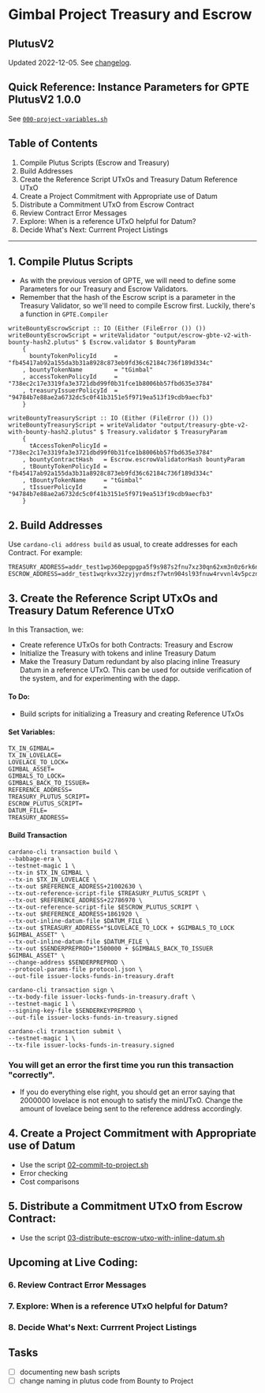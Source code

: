 # Gimbal Project Treasury and Escrow
## PlutusV2

Updated 2022-12-05. See [changelog](./changelog.md).

## Quick Reference: Instance Parameters for GPTE PlutusV2 1.0.0
See [`000-project-variables.sh`](./scripts/000-project-variables.sh)

## Table of Contents
1. Compile Plutus Scripts (Escrow and Treasury)
2. Build Addresses
3. Create the Reference Script UTxOs and Treasury Datum Reference UTxO
4. Create a Project Commitment with Appropriate use of Datum
5. Distribute a Commitment UTxO from Escrow Contract
6. Review Contract Error Messages
7. Explore: When is a reference UTxO helpful for Datum?
8. Decide What's Next: Currrent Project Listings

---

## 1. Compile Plutus Scripts
- As with the previous version of GPTE, we will need to define some Parameters for our Treasury and Escrow Validators.
- Remember that the hash of the Escrow script is a parameter in the Treasury Validator, so we'll need to compile Escrow first. Luckily, there's a function in `GPTE.Compiler` 

```
writeBountyEscrowScript :: IO (Either (FileError ()) ())
writeBountyEscrowScript = writeValidator "output/escrow-gbte-v2-with-bounty-hash2.plutus" $ Escrow.validator $ BountyParam
    {
      bountyTokenPolicyId     = "fb45417ab92a155da3b31a8928c873eb9fd36c62184c736f189d334c"
    , bountyTokenName         = "tGimbal"
    , accessTokenPolicyId     = "738ec2c17e3319fa3e3721dbd99f0b31fce1b8006bb57fbd635e3784"
    , treasuryIssuerPolicyId  = "94784b7e88ae2a6732dc5c0f41b3151e5f9719ea513f19cdb9aecfb3"
    }

writeBountyTreasuryScript :: IO (Either (FileError ()) ())
writeBountyTreasuryScript = writeValidator "output/treasury-gbte-v2-with-bounty-hash2.plutus" $ Treasury.validator $ TreasuryParam
    {
      tAccessTokenPolicyId = "738ec2c17e3319fa3e3721dbd99f0b31fce1b8006bb57fbd635e3784"
    , bountyContractHash   = Escrow.escrowValidatorHash bountyParam
    , tBountyTokenPolicyId = "fb45417ab92a155da3b31a8928c873eb9fd36c62184c736f189d334c"
    , tBountyTokenName     = "tGimbal"
    , tIssuerPolicyId      = "94784b7e88ae2a6732dc5c0f41b3151e5f9719ea513f19cdb9aecfb3"
    }
```


## 2. Build Addresses
Use `cardano-cli address build` as usual, to create addresses for each Contract. For example:
```
TREASURY_ADDRESS=addr_test1wp360epgpgpa5f9s987s2fnu7xz30qn62xm3n0z6rk6najckqrsh3
ESCROW_ADDRESS=addr_test1wqrkvx32zyjyrdmszf7wtn904sl93fnuw4rvvnl4v5pcznq0jdj83
```

## 3. Create the Reference Script UTxOs and Treasury Datum Reference UTxO
In this Transaction, we:
- Create reference UTxOs for both Contracts: Treasury and Escrow
- Initialize the Treasury with tokens and inline Treasury Datum
- Make the Treasury Datum redundant by also placing inline Treasury Datum in a reference UTxO. This can be used for outside verification of the system, and for experimenting with the dapp.

#### To Do:
- Build scripts for initializing a Treasury and creating Reference UTxOs

#### Set Variables:
```
TX_IN_GIMBAL=
TX_IN_LOVELACE=
LOVELACE_TO_LOCK=
GIMBAL_ASSET=
GIMBALS_TO_LOCK=
GIMBALS_BACK_TO_ISSUER=
REFERENCE_ADDRESS=
TREASURY_PLUTUS_SCRIPT=
ESCROW_PLUTUS_SCRIPT=
DATUM_FILE=
TREASURY_ADDRESS=

```

#### Build Transaction
```
cardano-cli transaction build \
--babbage-era \
--testnet-magic 1 \
--tx-in $TX_IN_GIMBAL \
--tx-in $TX_IN_LOVELACE \
--tx-out $REFERENCE_ADDRESS+21002630 \
--tx-out-reference-script-file $TREASURY_PLUTUS_SCRIPT \
--tx-out $REFERENCE_ADDRESS+22786970 \
--tx-out-reference-script-file $ESCROW_PLUTUS_SCRIPT \
--tx-out $REFERENCE_ADDRESS+1861920 \
--tx-out-inline-datum-file $DATUM_FILE \
--tx-out $TREASURY_ADDRESS+"$LOVELACE_TO_LOCK + $GIMBALS_TO_LOCK $GIMBAL_ASSET" \
--tx-out-inline-datum-file $DATUM_FILE \
--tx-out $SENDERPREPROD+"1500000 + $GIMBALS_BACK_TO_ISSUER $GIMBAL_ASSET" \
--change-address $SENDERPREPROD \
--protocol-params-file protocol.json \
--out-file issuer-locks-funds-in-treasury.draft

cardano-cli transaction sign \
--tx-body-file issuer-locks-funds-in-treasury.draft \
--testnet-magic 1 \
--signing-key-file $SENDERKEYPREPROD \
--out-file issuer-locks-funds-in-treasury.signed

cardano-cli transaction submit \
--testnet-magic 1 \
--tx-file issuer-locks-funds-in-treasury.signed
```

### You will get an error the first time you run this transaction "correctly".
- If you do everything else right, you should get an error saying that 2000000 lovelace is not enough to satisfy the minUTxO. Change the amount of lovelace being sent to the reference address accordingly.

## 4. Create a Project Commitment with Appropriate use of Datum
- Use the script [02-commit-to-project.sh](./scripts/02-commit-to-project.sh)
- Error checking
- Cost comparisons

## 5. Distribute a Commitment UTxO from Escrow Contract:
- Use the script [03-distribute-escrow-utxo-with-inline-datum.sh](./scripts/03-distribute-escrow-utxo-with-inline-datum.sh)

## Upcoming at Live Coding:
### 6. Review Contract Error Messages
### 7. Explore: When is a reference UTxO helpful for Datum?
### 8. Decide What's Next: Currrent Project Listings

## Tasks
- [ ] documenting new bash scripts
- [ ] change naming in plutus code from Bounty to Project